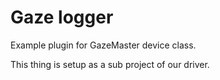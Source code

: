# Gaze logger

Example plugin for GazeMaster device class.

This thing is setup as a sub project of our driver.